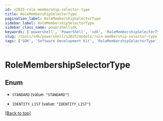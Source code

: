 ```yaml
---
id: v2025-role-membership-selector-type
title: RoleMembershipSelectorType
pagination_label: RoleMembershipSelectorType
sidebar_label: RoleMembershipSelectorType
sidebar_class_name: powershellsdk
keywords: ['powershell', 'PowerShell', 'sdk', 'RoleMembershipSelectorType', 'V2025RoleMembershipSelectorType'] 
slug: /tools/sdk/powershell/v2025/models/role-membership-selector-type
tags: ['SDK', 'Software Development Kit', 'RoleMembershipSelectorType', 'V2025RoleMembershipSelectorType']
---
```



# RoleMembershipSelectorType

## Enum


* `STANDARD` (value: `"STANDARD"`)

* `IDENTITY_LIST` (value: `"IDENTITY_LIST"`)


[[Back to top]](#) 

